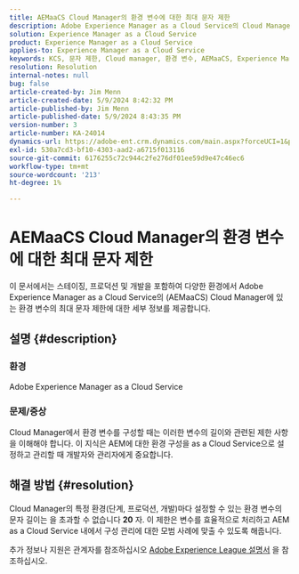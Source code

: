 ```yaml
---
title: AEMaaCS Cloud Manager의 환경 변수에 대한 최대 문자 제한
description: Adobe Experience Manager as a Cloud Service의 Cloud Manager 내에 있는 환경 변수에 설정된 문자 제한에 대해 알아봅니다.
solution: Experience Manager as a Cloud Service
product: Experience Manager as a Cloud Service
applies-to: Experience Manager as a Cloud Service
keywords: KCS, 문자 제한, Cloud manager, 환경 변수, AEMaaCS, Experience Manager, Adobe Experience Manager as a Cloud Service
resolution: Resolution
internal-notes: null
bug: false
article-created-by: Jim Menn
article-created-date: 5/9/2024 8:42:32 PM
article-published-by: Jim Menn
article-published-date: 5/9/2024 8:43:35 PM
version-number: 3
article-number: KA-24014
dynamics-url: https://adobe-ent.crm.dynamics.com/main.aspx?forceUCI=1&pagetype=entityrecord&etn=knowledgearticle&id=4ec68fa3-440e-ef11-9f8a-6045bd006268
exl-id: 530a7cd3-bf10-4303-aad2-a6715f013116
source-git-commit: 6176255c72c944c2fe276df01ee59d9e47c46ec6
workflow-type: tm+mt
source-wordcount: '213'
ht-degree: 1%

---
```


# AEMaaCS Cloud Manager의 환경 변수에 대한 최대 문자 제한


이 문서에서는 스테이징, 프로덕션 및 개발을 포함하여 다양한 환경에서 Adobe Experience Manager as a Cloud Service의 (AEMaaCS) Cloud Manager에 있는 환경 변수의 최대 문자 제한에 대한 세부 정보를 제공합니다.

## 설명 {#description}


### 환경

Adobe Experience Manager as a Cloud Service



### 문제/증상

Cloud Manager에서 환경 변수를 구성할 때는 이러한 변수의 길이와 관련된 제한 사항을 이해해야 합니다. 이 지식은 AEM에 대한 환경 구성을 as a Cloud Service으로 설정하고 관리할 때 개발자와 관리자에게 중요합니다.


## 해결 방법 {#resolution}


Cloud Manager의 특정 환경(단계, 프로덕션, 개발)마다 설정할 수 있는 환경 변수의 문자 길이는 을 초과할 수 없습니다 <b>20</b> 자. 이 제한은 변수를 효율적으로 처리하고 AEM as a Cloud Service 내에서 구성 관리에 대한 모범 사례에 맞출 수 있도록 해줍니다.

추가 정보나 지원은 관계자를 참조하십시오 [Adobe Experience League 설명서](https://experienceleague.adobe.com/en/docs/experience-manager-cloud-service/content/implementing/using-cloud-manager/environment-variables) 을 참조하십시오.
